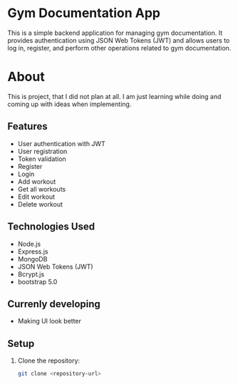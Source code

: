 # Gym Documentation App

This is a simple backend application for managing gym documentation. It provides authentication using JSON Web Tokens (JWT) and allows users to log in, register, and perform other operations related to gym documentation.

# About
This is project, that I did not plan at all. I am just learning while doing and coming up with ideas when implementing.

## Features

- User authentication with JWT
- User registration
- Token validation
- Register
- Login
- Add workout
- Get all workouts
- Edit workout
- Delete workout

## Technologies Used

- Node.js
- Express.js
- MongoDB
- JSON Web Tokens (JWT)
- Bcrypt.js
- bootstrap 5.0

## Currenly developing
- Making UI look better

## Setup

1. Clone the repository:

   ```bash
   git clone <repository-url>
